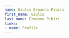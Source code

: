 ```yaml
---
name: Giulio Ermanno Pibiri
first_name: Giulio
last_name: Ermanno Pibiri
links:
- name: Profile
---
```

